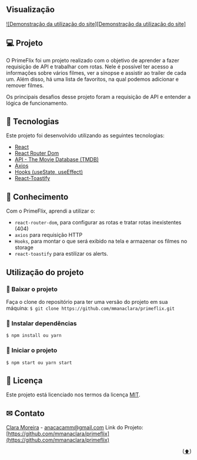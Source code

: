 <div id="topo"></div>

## Visualização

[![Demonstração da utilização do site][Demonstração da utilização do site]](https://example.com)

## 💻 Projeto

O PrimeFlix foi um projeto realizado com o objetivo de aprender a fazer requisição de API e trabalhar com rotas. Nele é possível ter acesso a informações sobre vários filmes, ver a sinopse e assistir ao trailer de cada um. Além disso, há uma lista de favoritos, na qual podemos adicionar e remover filmes. 

Os principais desafios desse projeto foram a requisição de API e entender a lógica de funcionamento.

## 🧬 Tecnologias
Este projeto foi desenvolvido utilizando as seguintes tecnologias:
* [React](https://pt-br.reactjs.org/)
* [React Router Dom]()
* [API - The Movie Database (TMDB)](https://developers.themoviedb.org/3/getting-started/introduction)
* [Axios](https://www.npmjs.com/package/axios)
* [Hooks (useState, useEffect)]()
* [React-Toastify](https://www.npmjs.com/package/react-toastify)

## 📖 Conhecimento
Com o PrimeFlix, aprendi a utilizar o: 
* `react-router-dom`, para configurar as rotas e tratar rotas inexistentes (404)  
* `axios` para requisição HTTP 
* `Hooks`, para montar o que será exibido na tela e armazenar os filmes no storage 
* `react-toastify` para estilizar os alerts. 

## Utilização do projeto

### 💾 Baixar o projeto
Faça o clone do repositório para ter uma versão do projeto em sua máquina:
`$ git clone https://github.com/mmanaclara/primeflix.git`

### 📃 Instalar dependências
`$ npm install ou yarn`  

### 🚀 Iniciar o projeto
`$ npm start ou yarn start`

## 📝 Licença
Este projeto está licenciado nos termos da licença [MIT](https://github.com/mmanaclara/primeflix/blob/main/MIT%20LICENSE). 

## ✉ Contato
[Clara Moreira](https://www.linkedin.com/in/clarammoreira/) - anacacamm@gmail.com
Link do Projeto: [https://github.com/mmanaclara/primeflix](https://github.com/mmanaclara/primeflix)

<p align="right">(<a href="#topo">⬆</a>)</p>
